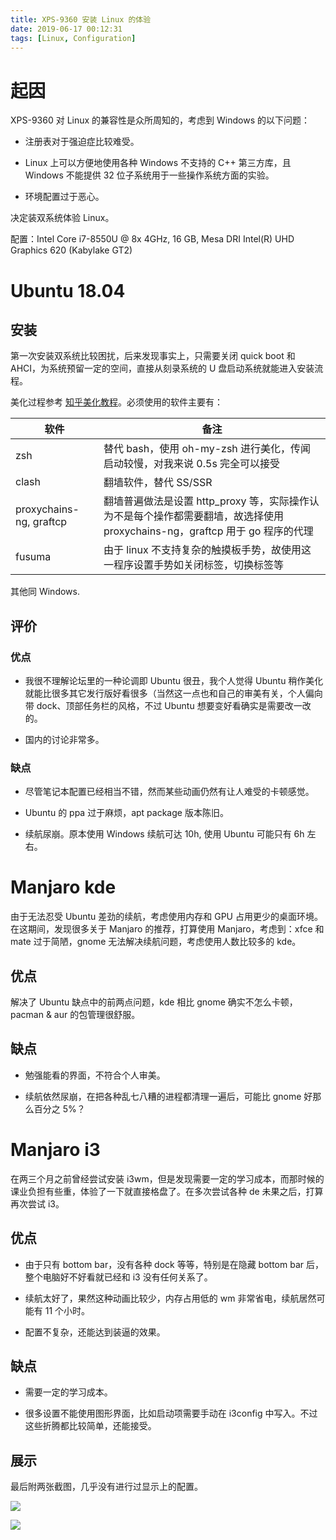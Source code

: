 ```yaml
---
title: XPS-9360 安装 Linux 的体验
date: 2019-06-17 00:12:31
tags: [Linux, Configuration]
---
```


# 起因

XPS-9360 对 Linux 的兼容性是众所周知的，考虑到 Windows 的以下问题：

- 注册表对于强迫症比较难受。

- Linux 上可以方便地使用各种 Windows 不支持的 C++ 第三方库，且 Windows 不能提供 32 位子系统用于一些操作系统方面的实验。

- 环境配置过于恶心。

决定装双系统体验 Linux。

配置：Intel Core i7-8550U @ 8x 4GHz, 16 GB, Mesa DRI Intel(R) UHD Graphics 620 (Kabylake GT2)

# Ubuntu 18.04

## 安装

第一次安装双系统比较困扰，后来发现事实上，只需要关闭 quick boot 和 AHCI，为系统预留一定的空间，直接从刻录系统的 U 盘启动系统就能进入安装流程。

美化过程参考 [知乎美化教程](https://zhuanlan.zhihu.com/p/37314255)。必须使用的软件主要有：

|软件|备注|
|---|---|
|zsh|替代 bash，使用 oh-my-zsh 进行美化，传闻启动较慢，对我来说 0.5s 完全可以接受|
|clash|翻墙软件，替代 SS/SSR|
|proxychains-ng, graftcp|翻墙普遍做法是设置 http_proxy 等，实际操作认为不是每个操作都需要翻墙，故选择使用 proxychains-ng，graftcp 用于 go 程序的代理|
|fusuma|由于 linux 不支持复杂的触摸板手势，故使用这一程序设置手势如关闭标签，切换标签等|

其他同 Windows.

<!--more-->

## 评价

### 优点

- 我很不理解论坛里的一种论调即 Ubuntu 很丑，我个人觉得 Ubuntu 稍作美化就能比很多其它发行版好看很多（当然这一点也和自己的审美有关，个人偏向带 dock、顶部任务栏的风格，不过 Ubuntu 想要变好看确实是需要改一改的。

- 国内的讨论非常多。

### 缺点

- 尽管笔记本配置已经相当不错，然而某些动画仍然有让人难受的卡顿感觉。

- Ubuntu 的 ppa 过于麻烦，apt package 版本陈旧。

- 续航尿崩。原本使用 Windows 续航可达 10h, 使用 Ubuntu 可能只有 6h 左右。

# Manjaro kde

由于无法忍受 Ubuntu 差劲的续航，考虑使用内存和 GPU 占用更少的桌面环境。在这期间，发现很多关于 Manjaro 的推荐，打算使用 Manjaro，考虑到：xfce 和 mate 过于简陋，gnome 无法解决续航问题，考虑使用人数比较多的 kde。

## 优点

解决了 Ubuntu 缺点中的前两点问题，kde 相比 gnome 确实不怎么卡顿，pacman & aur 的包管理很舒服。

## 缺点

- 勉强能看的界面，不符合个人审美。

- 续航依然尿崩，在把各种乱七八糟的进程都清理一遍后，可能比 gnome 好那么百分之 5%？

# Manjaro i3

在两三个月之前曾经尝试安装 i3wm，但是发现需要一定的学习成本，而那时候的课业负担有些重，体验了一下就直接格盘了。在多次尝试各种 de 未果之后，打算再次尝试 i3。

## 优点

- 由于只有 bottom bar，没有各种 dock 等等，特别是在隐藏 bottom bar 后，整个电脑好不好看就已经和 i3 没有任何关系了。

- 续航太好了，果然这种动画比较少，内存占用低的 wm 非常省电，续航居然可能有 11 个小时。

- 配置不复杂，还能达到装逼的效果。

## 缺点

- 需要一定的学习成本。

- 很多设置不能使用图形界面，比如启动项需要手动在 i3config 中写入。不过这些折腾都比较简单，还能接受。

## 展示

最后附两张截图，几乎没有进行过显示上的配置。

![](https://i.loli.net/2019/06/17/5d0686d4509d420792.png)

![](https://i.loli.net/2019/06/17/5d0686663a7cf27937.png)
